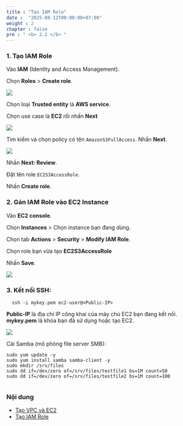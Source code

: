 ```yaml
---
title : "Tạo IAM Role"
date :  "2025-08-12T00:00:00+07:00"
weight : 2 
chapter : false
pre : " <b> 2.2 </b> "
---
```


### 1. Tạo IAM Role

Vào **IAM** (Identity and Access Management).

Chọn **Roles** > **Create role**.

![](/images/2-prerequiste/CRIAM.png)

Chọn loại **Trusted entity** là **AWS service**.

Chọn use case là **EC2** rồi nhấn **Next**

![](/images/2-prerequiste/IMGIAM.png)


Tìm kiếm và chọn policy có tên `AmazonS3FullAccess`.
Nhấn **Next**.


![](/images/2-prerequiste/IAM3.png)

Nhấn **Next: Review**.

Đặt tên role `EC2S3AccessRole`.

Nhấn **Create role**.


### 2. Gán IAM Role vào EC2 Instance
Vào **EC2 console**.

Chọn **Instances** > Chọn instance bạn đang dùng.

Chọn tab **Actions** > **Security** > **Modify IAM Role**.

Chọn role bạn vừa tạo **EC2S3AccessRole**

Nhấn **Save**.

![](/images/2-prerequiste/IAM4.png)

### 3. Kết nối SSH:


```
  ssh -i mykey.pem ec2-user@<Public-IP> 
```
**Public-IP** là địa chỉ IP công khai của máy chủ EC2 bạn đang kết nối.
**mykey.pem** là khóa bạn đã sử dụng hoặc tạo EC2.

![](/images/2-prerequiste/SSH.png)

Cài Samba (mô phỏng file server SMB):

```
sudo yum update -y
sudo yum install samba samba-client -y
sudo mkdir /srv/files
sudo dd if=/dev/zero of=/srv/files/testfile1 bs=1M count=50
sudo dd if=/dev/zero of=/srv/files/testfile2 bs=1M count=100
 
```




### Nội dung
  - [Tạo VPC và EC2](2.1.1-createvpc/)
  - [Tạo IAM Role](2.1.2-createpublicsubnet/)

